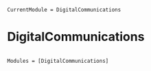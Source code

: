 ```@meta
CurrentModule = DigitalCommunications
```

# DigitalCommunications

```@index
```

```@autodocs
Modules = [DigitalCommunications]
```
